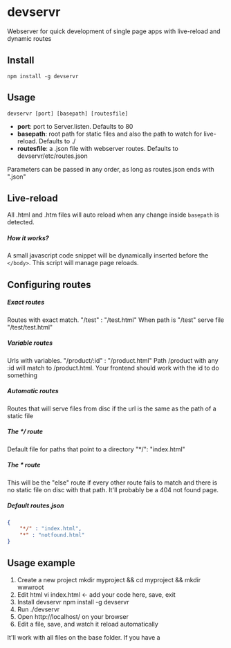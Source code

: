 # devservr

Webserver for quick development of single page apps with live-reload and dynamic routes

## Install

    npm install -g devservr

## Usage

    devservr [port] [basepath] [routesfile]

- **port**: port to Server.listen. Defaults to 80
- **basepath**: root path for static files and also the path to watch for live-reload. Defaults to ./
- **routesfile**: a .json file with webserver routes. Defaults to devservr/etc/routes.json

Parameters can be passed in any order, as long as routes.json ends with ".json"


## Live-reload
All .html and .htm files will auto reload when any change inside `basepath` is detected.

##### How it works?
A small javascript code snippet will be dynamically inserted before the `</body>`. This script will manage page reloads.

## Configuring routes

##### Exact routes
Routes with exact match.
        "/test" : "/test.html"
When path is "/test" serve file "/test/test.html"


##### Variable routes
Urls with variables.
        "/product/:id" : "/product.html"
Path /product with any :id will match to /product.html. Your frontend should work with the id to do something


##### Automatic routes
Routes that will serve files from disc if the url is the same as the path of a static file


##### The */ route
Default file for paths that point to a directory
        "*/": "index.html"


##### The * route
This will be the "else" route if every other route fails to match and there is no static file on disc with that path. It'll probably be a 404 not found page.


##### Default routes.json
```json
{
    "*/" : "index.html",
    "*" : "notfound.html"
}
```

## Usage example
1. Create a new project
        mkdir myproject && cd myproject && mkdir wwwroot
2. Edit html
        vi index.html <- add your code here, save, exit
3. Install devservr
        npm install -g devservr
4. Run
        ./devservr
5. Open http://localhost/ on your browser
6. Edit a file, save, and watch it reload automatically

It'll work with all files on the base folder. If you have a <script src="myscript.js"> file inside your index.html and myscript.js changes, then index.html will also reload.


## Mime types
Mime types are at `devservr/etc/mime.json`

## Disclaimer
Do not even think about using devservr in production. All file reads are synchronous and not cached.

## To-do
- routes should accept a status code as a response to make it easy to test REST services. { "/api/save" : 200 }
